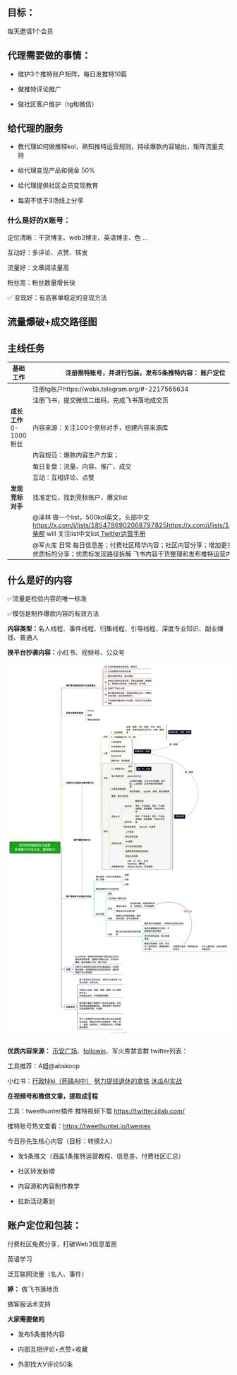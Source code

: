 ## 目标：

每天邀请1个会员

## **代理需要做的事情：**

* 维护3个推特账户矩阵，每日发推特10篇

* 做推特评论推广

* 做社区客户维护（tg和微信）


## 给代理的服务

* 教代理如何做推特kol，熟知推特运营规则，持续爆款内容输出，矩阵流量支持

* 给代理变现产品和佣金 50%

* 给代理提供社区会员变现教育

* 每周不低于3场线上分享



### **什么是好的X账号：**

定位清晰：干货博主、web3博主、英语博主、色 ...

互动好：多评论、点赞、转发

流量好：文章阅读量高

粉丝高：粉丝数量增长快

✅ 变现好：有高客单稳定的变现方法



## 流量爆破+成交路径图



## 主线任务

| **基础工作**         | 注册推特账号，并进行包装，发布5条推特内容：&#xA;账户定位（英语、抽奖）                                                                                                                                                                                                       |
| ---------------- | -------------------------------------------------------------------------------------------------------------------------------------------------------------------------------------------------------------------------------------------- |
|                  | 注册tg账户https://webk.telegram.org/#-2217566634                                                                                                                                                                                                 |
|                  | 注册飞书，提交微信二维码，完成飞书落地成交页                                                                                                                                                                                                                       |
| **成长工作**0-1000粉丝 | 内容来源：关注100个竞标对手，组建内容来源库                                                                                                                                                                                                                      |
|                  | 内容规范：爆款内容生产方案；                                                                                                                                                                                                                               |
|                  | 每日复盘：流量、内容、推广、成交                                                                                                                                                                                                                             |
|                  | 互动：互相评论、点赞                                                                                                                                                                                                                                   |
| **发现竞标对手**       | 找准定位，找到竞标账户，爆文list                                                                                                                                                                                                                           |
|                  | @泽林 做一个list，500kol英文，头部中文&#xA;https://x.com/i/lists/1854786902068797825https://x.com/i/lists/1864960968046084188柴郡 will 关注list中文list[ Twitter运营手册](https://a5w4f3f7at9.sg.larksuite.com/wiki/Osm9wbsPYidNykkMiPrl5Uvcggc?from=from_copylink) |
|                  | @军火库  日常&#xA;每日信息差；付费社区精华内容；社区内容分享；增加更多的付费社区社区维护：优质标的分享；优质标发现路径拆解&#xA;飞书内容干货整理和发布推特运营内容                                                                                                                                                      |



## 什么是好的内容

✅流量是检验内容的唯一标准

✅模仿是制作爆款内容的有效方法

**内容类型：**&#x540D;人线程、事件线程、归集线程、引导线程、深度专业知识、副业赚钱、普通人

**换平台抄袭内容：**&#x5C0F;红书、视频号、公众号


![alt text](image.png)



###

**优质内容来源：**
[币安广场](https://www.binance.com/zh-CN/square)、[followin](https://followin.io/zh-Hans)、军火库禁言群
twitter列表：

工具推荐：A姐@abskoop&#x20;

小红书：[行政Niki（死磕AI中）](https://www.xiaohongshu.com/user/profile/6142a7850000000002018c05?xsec_token=\&xsec_source=pc_search) [努力提钱退休的拿铁](https://www.xiaohongshu.com/user/profile/669624530000000003030240?xsec_token=\&xsec_source=pc_search)  [沐瓜AI实战](https://www.xiaohongshu.com/user/profile/6559ab4f00000000020378dc?xsec_token=\&xsec_source=pc_search)&#x20;

**在视频号和微信文章，提取成🧵程**



工具：tweethunter插件
推特视频下载 https://twitter.iiilab.com/

推特账号热文查看：https://tweethunter.io/twemex



今日孙先生核心内容（目标：转换2人）

* 发5条推文（涵盖1条推特运营教程、信息差、付费社区汇总）

* 社区转发新增

* 内容源和内容制作教学

* 拉新活动筹划



## 账户定位和包装：

付费社区免费分享，打破Web3信息茧房

英语学习

泛互联网流量（名人、事件）



**婷：**
做飞书落地页

做客服话术支持



**大家需要做的**

* 发布5条推特内容

* 内部互相评论+点赞+收藏

* 外部找大V评论50条

